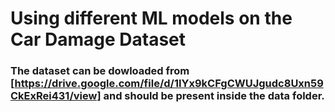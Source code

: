 # Using different ML models on the Car Damage Dataset

### The dataset can be dowloaded from [https://drive.google.com/file/d/1IYx9kCFgCWUJgudc8Uxn59CkExRei431/view] and should be present inside the data folder.
